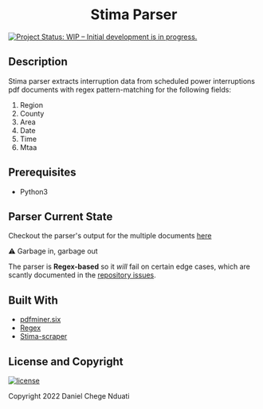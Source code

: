 <h1 align="center"><b>Stima Parser</b></h1>

[![Project Status: WIP – Initial development is in progress.](https://www.repostatus.org/badges/latest/wip.svg)]()

## <b>Description</b>
Stima parser extracts interruption data from scheduled power interruptions pdf documents with regex pattern-matching for the following fields:

1. Region
2. County
3. Area
4. Date
5. Time
6. Mtaa

## <b>Prerequisites</b>
- Python3

## <b>Parser Current State</b>
Checkout the parser's output for the multiple documents [here](https://github.com/DanNduati/Stima_parser/tree/main/parser_output)

:warning: Garbage in, garbage out

The parser is **Regex-based** so it *will* fail on certain edge cases, which are scantly documented in the [repository issues](https://github.com/DanNduati/Stima_parser/issues).

## Built With
- [pdfminer.six](https://github.com/pdfminer/pdfminer.six)
- [Regex](https://docs.python.org/3/library/re.html)
- [Stima-scraper](https://github.com/DanNduati/Stima_scraper)

## <b>License and Copyright</b>
[![license](https://img.shields.io/github/license/mashape/apistatus.svg?style=for-the-badge)](LICENSE)

Copyright 2022 Daniel Chege Nduati
